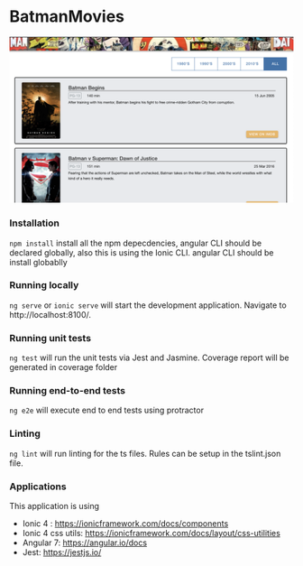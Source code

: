 # BatmanMovies

![Alt text](./batmanmovies.png)

### Installation
`npm install` install all the npm depecdencies, angular CLI should be declared globally, also this is using the Ionic CLI.
angular CLI should be install globablly 

### Running locally
`ng serve` or `ionic serve` will start the development application. Navigate to http://localhost:8100/.  

### Running unit tests
`ng test` will run the unit tests via Jest and Jasmine. 
Coverage report will be generated in coverage folder

### Running end-to-end tests
`ng e2e` will execute end to end tests using protractor

### Linting
`ng lint` will run linting for the ts files.  Rules can be setup in the tslint.json file.

### Applications 
This application is using
- Ionic 4 : https://ionicframework.com/docs/components
- Ionic 4 css utils: https://ionicframework.com/docs/layout/css-utilities
- Angular 7: https://angular.io/docs
- Jest:  https://jestjs.io/